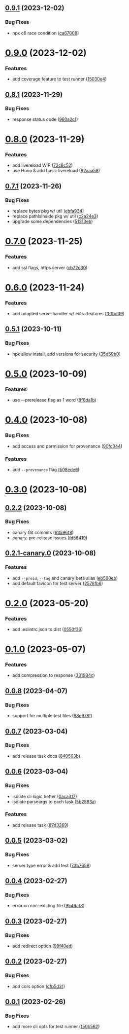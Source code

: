 ## [0.9.1](https://github.com/luwes/wet-run/compare/v0.9.0...v0.9.1) (2023-12-02)


### Bug Fixes

* npx c8 race condition ([ca67008](https://github.com/luwes/wet-run/commit/ca670082dc305c56c23c8053ae2e8e546034a0d0))



# [0.9.0](https://github.com/luwes/wet-run/compare/v0.8.1...v0.9.0) (2023-12-02)


### Features

* add coverage feature to test runner ([15030e4](https://github.com/luwes/wet-run/commit/15030e4b64d7326c3f1fe882217cda9640e0916d))



## [0.8.1](https://github.com/luwes/wet-run/compare/v0.8.0...v0.8.1) (2023-11-29)


### Bug Fixes

* response status code ([960a2c1](https://github.com/luwes/wet-run/commit/960a2c1e663d198e1bf2f8eec51b5d1fc8c9e6f4))



# [0.8.0](https://github.com/luwes/wet-run/compare/v0.7.1...v0.8.0) (2023-11-29)


### Features

* add livereload WIP ([72c8c52](https://github.com/luwes/wet-run/commit/72c8c5202d362dd6f451321b995452dd4a2488c3))
* use Hono & add basic livereload ([82aaa58](https://github.com/luwes/wet-run/commit/82aaa582d0de7d4e1b0ea02db34ba150796486e9))



## [0.7.1](https://github.com/luwes/wet-run/compare/v0.7.0...v0.7.1) (2023-11-26)


### Bug Fixes

* replace bytes pkg w/ util ([ebfa934](https://github.com/luwes/wet-run/commit/ebfa9340124b020d8513cfef6ad73a14711cc6fb))
* replace pathIsInside pkg w/ util ([c2a24e3](https://github.com/luwes/wet-run/commit/c2a24e3934f98fb5b67a8b03da503c198534d0dc))
* upgrade some dependencies ([51313eb](https://github.com/luwes/wet-run/commit/51313eb2fc1bd5651de2e14d4f6a29e3398ece66))



# [0.7.0](https://github.com/luwes/wet-run/compare/v0.6.0...v0.7.0) (2023-11-25)


### Features

* add ssl flags, https server ([cb72c30](https://github.com/luwes/wet-run/commit/cb72c30b342e72a240cf0aacab0e7cabd5f971dd))



# [0.6.0](https://github.com/luwes/wet-run/compare/v0.5.1...v0.6.0) (2023-11-24)


### Features

* add adapted serve-handler w/ extra features ([ff0bd09](https://github.com/luwes/wet-run/commit/ff0bd092c113b8a0163d732a7a889c25bdb9d411))



## [0.5.1](https://github.com/luwes/wet-run/compare/v0.5.0...v0.5.1) (2023-10-11)


### Bug Fixes

* npx allow install, add versions for security ([35d59b0](https://github.com/luwes/wet-run/commit/35d59b08ef6580564237c27fc48aaa6e19f93a85))



# [0.5.0](https://github.com/luwes/wet-run/compare/v0.4.0...v0.5.0) (2023-10-09)


### Features

* use --prerelease flag as 1 word ([8f6da1b](https://github.com/luwes/wet-run/commit/8f6da1b6d1ca777060047c4e4b3401954d53f14e))



# [0.4.0](https://github.com/luwes/wet-run/compare/v0.3.0...v0.4.0) (2023-10-08)


### Bug Fixes

* add access and permission for provenance ([90fc344](https://github.com/luwes/wet-run/commit/90fc3445a1945d4ae13f65a70db531f9895f7c9e))


### Features

* add `--provenance` flag ([b08ede6](https://github.com/luwes/wet-run/commit/b08ede6da573ca0c85d8b677cba274866622e009))



# [0.3.0](https://github.com/luwes/wet-run/compare/v0.2.2...v0.3.0) (2023-10-08)



## [0.2.2](https://github.com/luwes/wet-run/compare/v0.2.2-canary.0...v0.2.2) (2023-10-08)


### Bug Fixes

* canary Git commits ([63596f8](https://github.com/luwes/wet-run/commit/63596f85e8451a7389276dc6ebecdfaf4832eabb))
* canary, pre-release issues ([fd58419](https://github.com/luwes/wet-run/commit/fd58419eb313c5a6170a25474956047c9b70bcfd))



## [0.2.1-canary.0](https://github.com/luwes/wet-run/compare/v0.2.0...v0.2.1-canary.0) (2023-10-08)


### Features

* add `--preid`, `--tag` and canary|beta alias ([eb560eb](https://github.com/luwes/wet-run/commit/eb560eb41e53f0b5aa419743a9aa454a5efd820a))
* add default favicon for test server ([2578fb6](https://github.com/luwes/wet-run/commit/2578fb61efd56df0f2e302bcd9248190c5fcf4a2))



# [0.2.0](https://github.com/luwes/wet-run/compare/v0.1.0...v0.2.0) (2023-05-20)


### Features

* add .eslintrc.json to dist ([0550f36](https://github.com/luwes/wet-run/commit/0550f36f91948127492d1cc329e61389e19cdc75))



# [0.1.0](https://github.com/luwes/wet-run/compare/v0.0.8...v0.1.0) (2023-05-07)


### Features

* add compression to response ([331934c](https://github.com/luwes/wet-run/commit/331934c5fbacb6b23a91cbf1f80aae77394c2e24))



## [0.0.8](https://github.com/luwes/wet-run/compare/v0.0.7...v0.0.8) (2023-04-07)


### Bug Fixes

* support for multiple test files ([88e978f](https://github.com/luwes/wet-run/commit/88e978faf96daf1ebcf93cc39f679450933a54b0))



## [0.0.7](https://github.com/luwes/wet-run/compare/v0.0.6...v0.0.7) (2023-03-04)


### Bug Fixes

* add release task docs ([840563b](https://github.com/luwes/wet-run/commit/840563b0aade90201eac130144185a7db5c3b6c6))



## [0.0.6](https://github.com/luwes/wet-run/compare/v0.0.5...v0.0.6) (2023-03-04)


### Bug Fixes

* isolate cli logic better ([0aca317](https://github.com/luwes/wet-run/commit/0aca31739bc99d286ce6e266df6237da76a50635))
* isolate parseargs to each task ([5b2583a](https://github.com/luwes/wet-run/commit/5b2583a30d9d5e0700e9deb760a66e1244c3fd5a))


### Features

* add release task ([87d3269](https://github.com/luwes/wet-run/commit/87d326941420688a64c69c47c77a59a847200019))



## [0.0.5](https://github.com/luwes/wet-run/compare/v0.0.4...v0.0.5) (2023-03-02)


### Bug Fixes

* server type error & add test ([73b7659](https://github.com/luwes/wet-run/commit/73b7659dec30e4f773bd1afc7cce1b6327e41a16))



## [0.0.4](https://github.com/luwes/wet-run/compare/v0.0.3...v0.0.4) (2023-02-27)


### Bug Fixes

* error on non-existing file ([9546af8](https://github.com/luwes/wet-run/commit/9546af82d97e817a7d8437bdeea3e9f319f3f316))



## [0.0.3](https://github.com/luwes/wet-run/compare/v0.0.2...v0.0.3) (2023-02-27)


### Bug Fixes

* add redirect option ([99f40ed](https://github.com/luwes/wet-run/commit/99f40ed0142568c352cad4c1e58b42e7b423f042))



## [0.0.2](https://github.com/luwes/wet-run/compare/v0.0.1...v0.0.2) (2023-02-27)


### Bug Fixes

* add cors option ([cfb5d31](https://github.com/luwes/wet-run/commit/cfb5d3165841e62a751f5d697963a328de975c4d))



## [0.0.1](https://github.com/luwes/wet-run/compare/f50b562c5cee276471ea050d2d89936a2259477a...v0.0.1) (2023-02-26)


### Bug Fixes

* add more cli opts for test runner ([f50b562](https://github.com/luwes/wet-run/commit/f50b562c5cee276471ea050d2d89936a2259477a))



